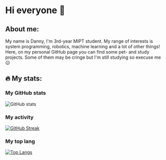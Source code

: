 # Hi everyone 👋



## About me:
My name is Danny, I'm 3rd-year MIPT student. My range of interests is system programming, robotics, machine learning and a lot of other things! Here, on my personal GitHub page you can find some pet- and study projects. Some of them may be cringe but I'm still studying so execuse me :wink:

## :fire: My stats:

### Му GitHub stats
![GitHub stats](https://github-readme-stats.vercel.app/api?username=Dkay7&theme=gotham&count_private=true&show_icons=true)

### My activity
[![GitHub Streak](https://streak-stats.demolab.com?user=Dkay7&theme=gotham&hide_border=true&border_radius=10&date_format=j%20M%5B%20Y%5D)](https://git.io/streak-stats)

### My top lang
[![Top Langs](https://github-readme-stats.vercel.app/api/top-langs/?username=Dkay7&layout=compact&theme=gotham&hide=PostScript,Jupyter%20Notebook,Python,TeX,Assembly,Java)](https://github.com/anuraghazra/github-readme-stats)
